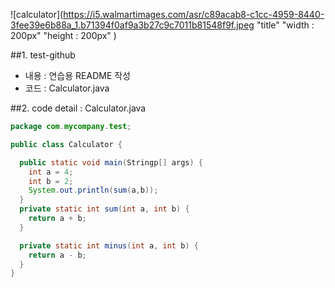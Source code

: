 ![calculator](https://i5.walmartimages.com/asr/c89acab8-c1cc-4959-8440-3fee39e6b88a_1.b71394f0af9a3b27c9c7011b81548f9f.jpeg "title" "width : 200px" "height : 200px" )

##1. test-github
- 내용 :  연습용 README 작성
- 코드 : Calculator.java

##2. code detail :  Calculator.java
```java
package com.mycompany.test;

public class Calculator {

  public static void main(Stringp[] args) {
    int a = 4;
    int b = 2;
    System.out.println(sum(a,b));
  }
  private static int sum(int a, int b) {
    return a + b;
  }

  private static int minus(int a, int b) {
    return a - b;
  }
}
```
